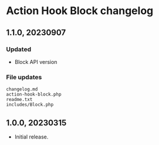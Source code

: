 # Action Hook Block changelog

## 1.1.0, 20230907

### Updated
- Block API version

### File updates
	changelog.md
	action-hook-block.php
	readme.txt
	includes/Block.php


## 1.0.0, 20230315

- Initial release.
